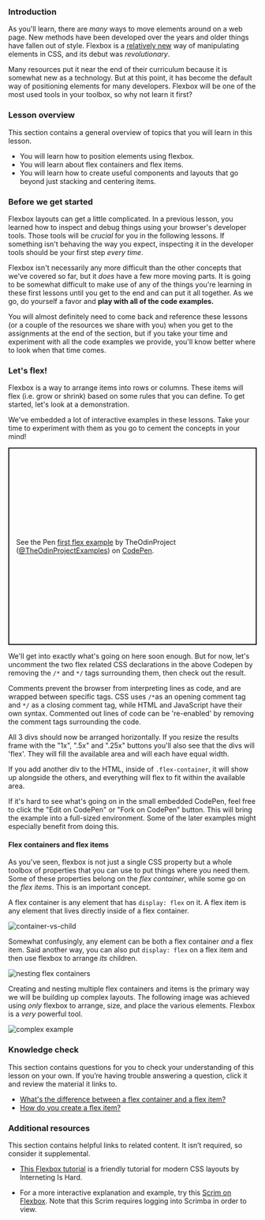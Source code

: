 ### Introduction

As you'll learn, there are _many_ ways to move elements around on a web page. New methods have been developed over the years and older things have fallen out of style. Flexbox is a [relatively new](https://medium.com/@BennyOgidan/history-of-css-grid-and-css-flexbox-658ae6cfe6d2) way of manipulating elements in CSS, and its debut was _revolutionary_.

Many resources put it near the end of their curriculum because it is somewhat new as a technology. But at this point, it has become the default way of positioning elements for many developers. Flexbox will be one of the most used tools in your toolbox, so why not learn it first?

### Lesson overview

This section contains a general overview of topics that you will learn in this lesson.

-   You will learn how to position elements using flexbox.
-   You will learn about flex containers and flex items.
-   You will learn how to create useful components and layouts that go beyond just stacking and centering items.

### Before we get started

Flexbox layouts can get a little complicated. In a previous lesson, you learned how to inspect and debug things using your browser's developer tools. Those tools will be _crucial_ for you in the following lessons. If something isn't behaving the way you expect, inspecting it in the developer tools should be your first step _every time_.

Flexbox isn't necessarily any more difficult than the other concepts that we've covered so far, but it _does_ have a few more moving parts. It is going to be somewhat difficult to make use of any of the things you're learning in these first lessons until you get to the end and can put it all together. As we go, do yourself a favor and **play with all of the code examples.**

You will almost definitely need to come back and reference these lessons (or a couple of the resources we share with you) when you get to the assignments at the end of the section, but if you take your time and experiment with all the code examples we provide, you'll know better where to look when that time comes.

### Let's flex!

Flexbox is a way to arrange items into rows or columns. These items will flex (i.e. grow or shrink) based on some rules that you can define. To get started, let's look at a demonstration.

<div class="lesson-note" markdown="1">

We've embedded a lot of interactive examples in these lessons. Take your time to experiment with them as you go to cement the concepts in your mind!

</div>

<p class="codepen" data-height="400" data-default-tab="html,result" data-slug-hash="QWgNxrp" data-editable="true" data-user="TheOdinProjectExamples" style="height: 400px; box-sizing: border-box; display: flex; align-items: center; justify-content: center; border: 2px solid; margin: 1em 0; padding: 1em;">
  <span>See the Pen <a href="https://codepen.io/TheOdinProjectExamples/pen/QWgNxrp">
  first flex example</a> by TheOdinProject (<a href="https://codepen.io/TheOdinProjectExamples">@TheOdinProjectExamples</a>)
  on <a href="https://codepen.io">CodePen</a>.</span>
</p>
<script async src="https://cpwebassets.codepen.io/assets/embed/ei.js"></script>

We'll get into exactly what's going on here soon enough. But for now, let's uncomment the two flex related CSS declarations in the above Codepen by removing the `/*` and `*/` tags surrounding them, then check out the result.

<div class="lesson-note" markdown="1">

Comments prevent the browser from interpreting lines as code, and are wrapped between specific tags. CSS uses `/*`as an opening comment tag and `*/` as a closing comment tag, while HTML and JavaScript have their own syntax. Commented out lines of code can be 're-enabled' by removing the comment tags surrounding the code.

</div>

All 3 divs should now be arranged horizontally. If you resize the results frame with the "1x", ".5x" and ".25x" buttons you'll also see that the divs will 'flex'. They will fill the available area and will each have equal width.

If you add another div to the HTML, inside of `.flex-container`, it will show up alongside the others, and everything will flex to fit within the available area.


<div class="lesson-note" markdown="1">

If it's hard to see what's going on in the small embedded CodePen, feel free to click the "Edit on CodePen" or "Fork on CodePen" button. This will bring the example into a full-sized environment. Some of the later examples might especially benefit from doing this.

</div>

#### Flex containers and flex items

As you've seen, flexbox is not just a single CSS property but a whole toolbox of properties that you can use to put things where you need them. Some of these properties belong on the _flex container_, while some go on the _flex items_. This is an important concept.

<span id="flex-container-item-knowledge-check">A flex container is any element that has `display: flex` on it. A flex item is any element that lives directly inside of a flex container.</span>

<span id="how-to-create-flex-item-knowledge-check">![container-vs-child](https://cdn.statically.io/gh/TheOdinProject/curriculum/b2a53579fcbec1cfde47646cc5a2b109cd7772cc/foundations/html_css/flexbox/imgs/03.png)
</span>

Somewhat confusingly, any element can be both a flex container _and_ a flex item. Said another way, you can also put `display: flex` on a flex item and then use flexbox to arrange _its_ children.

![nesting flex containers](https://cdn.statically.io/gh/TheOdinProject/curriculum/495704c6eb6bf33bc927534f231533a82b27b2ac/html_css/v2/foundations/flexbox/imgs/04.png)

Creating and nesting multiple flex containers and items is the primary way we will be building up complex layouts. The following image was achieved using _only_ flexbox to arrange, size, and place the various elements. Flexbox is a _very_ powerful tool.

![complex example](https://cdn.statically.io/gh/TheOdinProject/curriculum/495704c6eb6bf33bc927534f231533a82b27b2ac/html_css/v2/foundations/flexbox/imgs/05.png)

### Knowledge check

This section contains questions for you to check your understanding of this lesson on your own. If you’re having trouble answering a question, click it and review the material it links to.

-   [What's the difference between a flex container and a flex item?](#flex-container-item-knowledge-check)
-   [How do you create a flex item?](#how-to-create-flex-item-knowledge-check)

### Additional resources

This section contains helpful links to related content. It isn’t required, so consider it supplemental.

* [This Flexbox tutorial](https://internetingishard.netlify.app/html-and-css/flexbox/index.html) is a friendly tutorial for modern CSS layouts by Interneting Is Hard.

* For a more interactive explanation and example, try this [Scrim on Flexbox](https://scrimba.com/learn/flexbox/your-first-flexbox-layout-flexbox-tutorial-canLGCw). Note that this Scrim requires logging into Scrimba in order to view.
